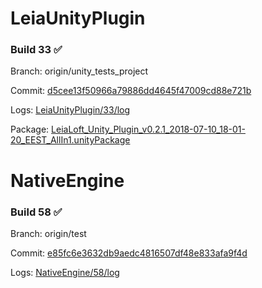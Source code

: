 # LeiaUnityPlugin
### Build 33 :white_check_mark:

Branch: origin/unity_tests_project

Commit: [d5cee13f50966a79886dd4645f47009cd88e721b](https://github.com/LeiaInc/LeiaUnityPlugin/commit/d5cee13f50966a79886dd4645f47009cd88e721b)

Logs: [LeiaUnityPlugin/33/log](LeiaUnityPlugin/33/log)


Package: [LeiaLoft_Unity_Plugin_v0.2.1_2018-07-10_18-01-20_EEST_AllIn1.unityPackage](LeiaUnityPlugin/Package/LeiaLoft_Unity_Plugin_v0.2.1_2018-07-10_18-01-20_EEST_AllIn1.unityPackage)




# NativeEngine
### Build 58 :white_check_mark:

Branch: origin/test

Commit: [e85fc6e3632db9aedc4816507df48e833afa9f4d](https://github.com/LeiaInc/NativeEngine/commit/e85fc6e3632db9aedc4816507df48e833afa9f4d)

Logs: [NativeEngine/58/log](NativeEngine/58/log)





